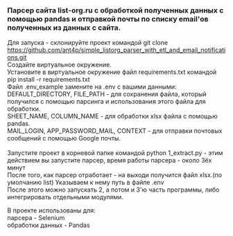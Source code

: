 ### Парсер сайта list-org.ru с обработкой полученных данных с помощью pandas и отправкой почты по списку email'ов полученных из данных с сайта. ###

Для запуска - склонируйте проект командой git clone https://github.com/ant4p/simple_listorg_parser_with_etl_and_email_notifications.git  <br/>
Создайте виртуальное окружение.<br/>
Установите в виртуальное окружение файл requirements.txt командой pip install -r requirements.txt<br/>
Файл .env_example замените на .env c вашими данными: <br/>
DEFAULT_DIRECTORY, FILE_PATH - для сохранения файла, который получился с помощью парсинга и использования этого файла для обработки. <br/>
SHEET_NAME, COLUMN_NAME - для обработки xlsx файла с помощью pandas. <br/>
MAIL_LOGIN, APP_PASSWORD_MAIL, CONTEXT - для отправки почтовых сообщений с помощью Google почты. <br/>
<br/>
Запустите проект в корневой папке командой python 1_extract.py - этим действием вы запустите парсер, время работы парсера - около 3ёх минут <br/>
После того, как парсер отработает - на выходи получится файл xlsx.(по умолчанию list) Указываем к нему путь в файле .env <br/>
После этого можно запускать 2, а потом и 3'ю часть программы, либо интегрировать отдельными модулями. <br/>

В проекте использованы для:<br/>
парсера - Selenium<br/>
обработки данных - Pandas<br/>

